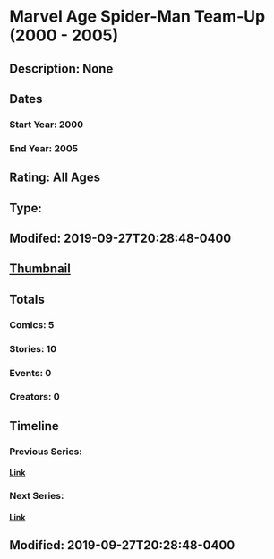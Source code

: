 # Marvel Age Spider-Man Team-Up (2000 - 2005)
## Description: None
## Dates
### Start Year: 2000
### End Year: 2005
## Rating: All Ages
## Type: 
## Modifed: 2019-09-27T20:28:48-0400
## [Thumbnail](http://i.annihil.us/u/prod/marvel/i/mg/7/20/5d8e70e9f0691.jpg)
## Totals
### Comics: 5
### Stories: 10
### Events: 0
### Creators: 0
## Timeline
### Previous Series: 
#### [Link]()
### Next Series: 
#### [Link]()
## Modified: 2019-09-27T20:28:48-0400